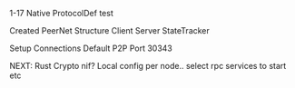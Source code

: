 1-17
Native ProtocolDef test

Created PeerNet Structure 
Client
Server
StateTracker

Setup Connections
Default P2P Port 30343


NEXT:
Rust Crypto nif?
Local config per node.. select rpc services to start etc
